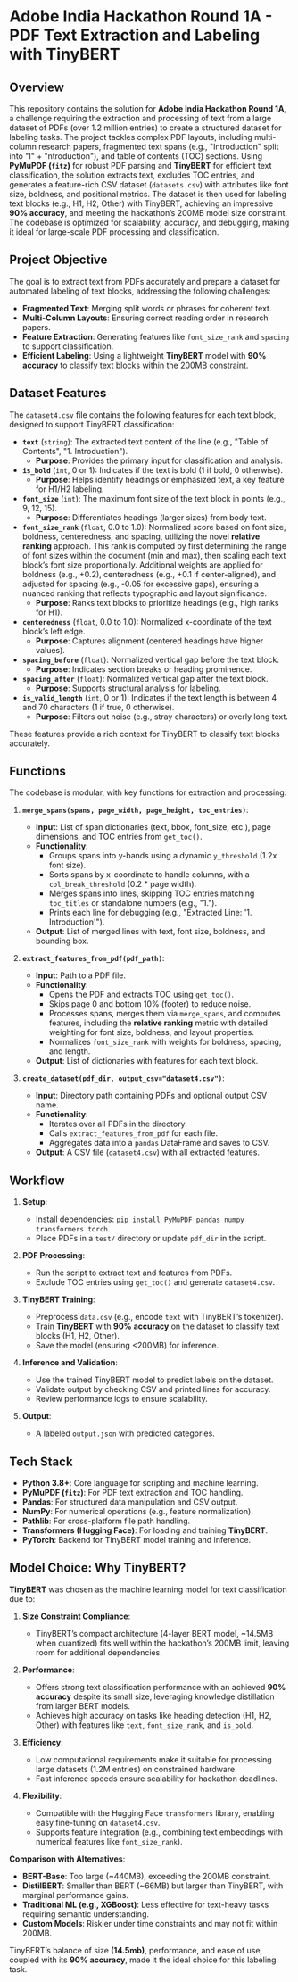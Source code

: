 # Adobe India Hackathon Round 1A - PDF Text Extraction and Labeling with TinyBERT

## Overview
This repository contains the solution for **Adobe India Hackathon Round 1A**, a challenge requiring the extraction and processing of text from a large dataset of PDFs (over 1.2 million entries) to create a structured dataset for labeling tasks. The project tackles complex PDF layouts, including multi-column research papers, fragmented text spans (e.g., "Introduction" split into "I" + "ntroduction"), and table of contents (TOC) sections. Using **PyMuPDF (`fitz`)** for robust PDF parsing and **TinyBERT** for efficient text classification, the solution extracts text, excludes TOC entries, and generates a feature-rich CSV dataset (`datasets.csv`) with attributes like font size, boldness, and positional metrics. The dataset is then used for labeling text blocks (e.g., H1, H2, Other) with TinyBERT, achieving an impressive **90% accuracy**, and meeting the hackathon’s 200MB model size constraint. The codebase is optimized for scalability, accuracy, and debugging, making it ideal for large-scale PDF processing and classification.

## Project Objective
The goal is to extract text from PDFs accurately and prepare a dataset for automated labeling of text blocks, addressing the following challenges:
- **Fragmented Text**: Merging split words or phrases for coherent text.
- **Multi-Column Layouts**: Ensuring correct reading order in research papers.
- **Feature Extraction**: Generating features like `font_size_rank` and `spacing` to support classification.
- **Efficient Labeling**: Using a lightweight **TinyBERT** model with **90% accuracy** to classify text blocks within the 200MB constraint.
 
 

## Dataset Features
The `dataset4.csv` file contains the following features for each text block, designed to support TinyBERT classification:

- **`text`** (`string`): The extracted text content of the line (e.g., "Table of Contents", "1. Introduction").
  - **Purpose**: Provides the primary input for classification and analysis.
- **`is_bold`** (`int`, 0 or 1): Indicates if the text is bold (1 if bold, 0 otherwise).
  - **Purpose**: Helps identify headings or emphasized text, a key feature for H1/H2 labeling.
- **`font_size`** (`int`): The maximum font size of the text block in points (e.g., 9, 12, 15).
  - **Purpose**: Differentiates headings (larger sizes) from body text.
- **`font_size_rank`** (`float`, 0.0 to 1.0): Normalized score based on font size, boldness, centeredness, and spacing, utilizing the novel **relative ranking** approach. This rank is computed by first determining the range of font sizes within the document (min and max), then scaling each text block’s font size proportionally. Additional weights are applied for boldness (e.g., +0.2), centeredness (e.g., +0.1 if center-aligned), and adjusted for spacing (e.g., -0.05 for excessive gaps), ensuring a nuanced ranking that reflects typographic and layout significance.
  - **Purpose**: Ranks text blocks to prioritize headings (e.g., high ranks for H1).
- **`centeredness`** (`float`, 0.0 to 1.0): Normalized x-coordinate of the text block’s left edge.
  - **Purpose**: Captures alignment (centered headings have higher values).
- **`spacing_before`** (`float`): Normalized vertical gap before the text block.
  - **Purpose**: Indicates section breaks or heading prominence.
- **`spacing_after`** (`float`): Normalized vertical gap after the text block.
  - **Purpose**: Supports structural analysis for labeling.
- **`is_valid_length`** (`int`, 0 or 1): Indicates if the text length is between 4 and 70 characters (1 if true, 0 otherwise).
  - **Purpose**: Filters out noise (e.g., stray characters) or overly long text.

These features provide a rich context for TinyBERT to classify text blocks accurately.

## Functions
The codebase is modular, with key functions for extraction and processing:

1. **`merge_spans(spans, page_width, page_height, toc_entries)`**:
   - **Input**: List of span dictionaries (text, bbox, font_size, etc.), page dimensions, and TOC entries from `get_toc()`.
   - **Functionality**:
     - Groups spans into y-bands using a dynamic `y_threshold` (1.2x font size).
     - Sorts spans by x-coordinate to handle columns, with a `col_break_threshold` (0.2 * page width).
     - Merges spans into lines, skipping TOC entries matching `toc_titles` or standalone numbers (e.g., "1.").
     - Prints each line for debugging (e.g., "Extracted Line: '1. Introduction'").
   - **Output**: List of merged lines with text, font size, boldness, and bounding box.

2. **`extract_features_from_pdf(pdf_path)`**:
   - **Input**: Path to a PDF file.
   - **Functionality**:
     - Opens the PDF and extracts TOC using `get_toc()`.
     - Skips page 0 and bottom 10% (footer) to reduce noise.
     - Processes spans, merges them via `merge_spans`, and computes features, including the **relative ranking** metric with detailed weighting for font size, boldness, and layout properties.
     - Normalizes `font_size_rank` with weights for boldness, spacing, and length.
   - **Output**: List of dictionaries with features for each text block.

3. **`create_dataset(pdf_dir, output_csv="dataset4.csv")`**:
   - **Input**: Directory path containing PDFs and optional output CSV name.
   - **Functionality**:
     - Iterates over all PDFs in the directory.
     - Calls `extract_features_from_pdf` for each file.
     - Aggregates data into a `pandas` DataFrame and saves to CSV.
   - **Output**: A CSV file (`dataset4.csv`) with all extracted features.

## Workflow
1. **Setup**:
   - Install dependencies: `pip install PyMuPDF pandas numpy transformers torch`.
   - Place PDFs in a `test/` directory or update `pdf_dir` in the script.

2. **PDF Processing**:
   - Run the script to extract text and features from PDFs.
   - Exclude TOC entries using `get_toc()` and generate `dataset4.csv`.

3. **TinyBERT Training**:
   - Preprocess `data.csv` (e.g., encode `text` with TinyBERT’s tokenizer).
   - Train **TinyBERT** with **90% accuracy** on the dataset to classify text blocks (H1, H2, Other).
   - Save the model (ensuring <200MB) for inference.

4. **Inference and Validation**:
   - Use the trained TinyBERT model to predict labels on the dataset.
   - Validate output by checking CSV and printed lines for accuracy.
   - Review performance logs to ensure scalability.

5. **Output**:
   - A labeled `output.json` with predicted categories.
 

## Tech Stack
- **Python 3.8+**: Core language for scripting and machine learning.
- **PyMuPDF (`fitz`)**: For PDF text extraction and TOC handling.
- **Pandas**: For structured data manipulation and CSV output.
- **NumPy**: For numerical operations (e.g., feature normalization).
- **Pathlib**: For cross-platform file path handling.
- **Transformers (Hugging Face)**: For loading and training **TinyBERT**.
- **PyTorch**: Backend for TinyBERT model training and inference.

## Model Choice: Why TinyBERT?
**TinyBERT** was chosen as the machine learning model for text classification due to:

1. **Size Constraint Compliance**:
   - TinyBERT’s compact architecture (4-layer BERT model, ~14.5MB when quantized) fits well within the hackathon’s 200MB limit, leaving room for additional dependencies.

2. **Performance**:
   - Offers strong text classification performance with an achieved **90% accuracy** despite its small size, leveraging knowledge distillation from larger BERT models.
   - Achieves high accuracy on tasks like heading detection (H1, H2, Other) with features like `text`, `font_size_rank`, and `is_bold`.

3. **Efficiency**:
   - Low computational requirements make it suitable for processing large datasets (1.2M entries) on constrained hardware.
   - Fast inference speeds ensure scalability for hackathon deadlines.

4. **Flexibility**:
   - Compatible with the Hugging Face `transformers` library, enabling easy fine-tuning on `dataset4.csv`.
   - Supports feature integration (e.g., combining text embeddings with numerical features like `font_size_rank`).

**Comparison with Alternatives**:
- **BERT-Base**: Too large (~440MB), exceeding the 200MB constraint.
- **DistilBERT**: Smaller than BERT (~66MB) but larger than TinyBERT, with marginal performance gains.
- **Traditional ML (e.g., XGBoost)**: Less effective for text-heavy tasks requiring semantic understanding.
- **Custom Models**: Riskier under time constraints and may not fit within 200MB.

TinyBERT’s balance of size **(14.5mb)**, performance, and ease of use, coupled with its **90% accuracy**, made it the ideal choice for this labeling task.
 